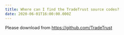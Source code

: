 ```yaml
---
title: Where can I find the TradeTrust source codes?
date: 2020-06-01T16:00:00.000Z
---
```


Please download from <https://github.com/TradeTrust>
